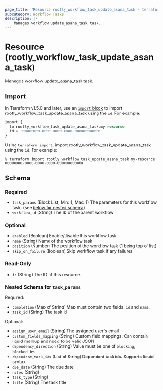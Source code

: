 ```yaml
---
page_title: "Resource rootly_workflow_task_update_asana_task - terraform-provider-rootly"
subcategory: Workflow Tasks
description: |-
    Manages workflow update_asana_task task.
---
```


# Resource (rootly_workflow_task_update_asana_task)

Manages workflow update_asana_task task.



## Import

In Terraform v1.5.0 and later, use an [`import` block](https://developer.hashicorp.com/terraform/language/import) to import rootly_workflow_task_update_asana_task using the `id`. For example:

```terraform
import {
  to rootly_workflow_task_update_asana_task.my-resource
  id = "00000000-0000-0000-0000-000000000000"
}
```

Using `terraform import`, import rootly_workflow_task_update_asana_task using the `id`. For example:

```console
% terraform import rootly_workflow_task_update_asana_task.my-resource 00000000-0000-0000-0000-000000000000
```

<!-- schema generated by tfplugindocs -->
## Schema

### Required

- `task_params` (Block List, Min: 1, Max: 1) The parameters for this workflow task. (see [below for nested schema](#nestedblock--task_params))
- `workflow_id` (String) The ID of the parent workflow

### Optional

- `enabled` (Boolean) Enable/disable this workflow task
- `name` (String) Name of the workflow task
- `position` (Number) The position of the workflow task (1 being top of list)
- `skip_on_failure` (Boolean) Skip workflow task if any failures

### Read-Only

- `id` (String) The ID of this resource.

<a id="nestedblock--task_params"></a>
### Nested Schema for `task_params`

Required:

- `completion` (Map of String) Map must contain two fields, `id` and `name`.
- `task_id` (String) The task id

Optional:

- `assign_user_email` (String) The assigned user's email
- `custom_fields_mapping` (String) Custom field mappings. Can contain liquid markup and need to be valid JSON
- `dependency_direction` (String) Value must be one of `blocking`, `blocked_by`.
- `dependent_task_ids` (List of String) Dependent task ids. Supports liquid syntax
- `due_date` (String) The due date
- `notes` (String)
- `task_type` (String)
- `title` (String) The task title

